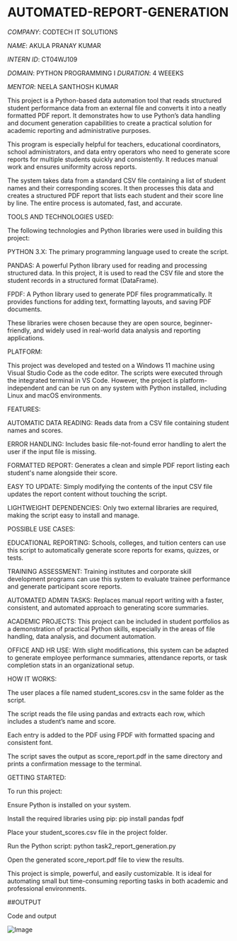 # AUTOMATED-REPORT-GENERATION

*COMPANY*: CODTECH IT SOLUTIONS 

*NAME*: AKULA PRANAY KUMAR

*INTERN ID*: CT04WJ109 

*DOMAIN*: PYTHON PROGRAMMING 
I 
*DURATION*: 4 WEEEKS 

*MENTOR*: NEELA SANTHOSH KUMAR


This project is a Python-based data automation tool that reads structured student performance data from an external file and converts it into a neatly formatted PDF report. It demonstrates how to use Python’s data handling and document generation capabilities to create a practical solution for academic reporting and administrative purposes.

This program is especially helpful for teachers, educational coordinators, school administrators, and data entry operators who need to generate score reports for multiple students quickly and consistently. It reduces manual work and ensures uniformity across reports.

The system takes data from a standard CSV file containing a list of student names and their corresponding scores. It then processes this data and creates a structured PDF report that lists each student and their score line by line. The entire process is automated, fast, and accurate.


TOOLS AND TECHNOLOGIES USED:

The following technologies and Python libraries were used in building this project:

PYTHON 3.X: The primary programming language used to create the script.

PANDAS: A powerful Python library used for reading and processing structured data. In this project, it is used to read the CSV file and store the student records in a structured format (DataFrame).

FPDF: A Python library used to generate PDF files programmatically. It provides functions for adding text, formatting layouts, and saving PDF documents.

These libraries were chosen because they are open source, beginner-friendly, and widely used in real-world data analysis and reporting applications.


PLATFORM:

This project was developed and tested on a Windows 11 machine using Visual Studio Code as the code editor. The scripts were executed through the integrated terminal in VS Code. However, the project is platform-independent and can be run on any system with Python installed, including Linux and macOS environments.


FEATURES:

AUTOMATIC DATA READING: Reads data from a CSV file containing student names and scores.

ERROR HANDLING: Includes basic file-not-found error handling to alert the user if the input file is missing.

FORMATTED REPORT: Generates a clean and simple PDF report listing each student's name alongside their score.

EASY TO UPDATE: Simply modifying the contents of the input CSV file updates the report content without touching the script.

LIGHTWEIGHT DEPENDENCIES: Only two external libraries are required, making the script easy to install and manage.


POSSIBLE USE CASES:

EDUCATIONAL REPORTING:
Schools, colleges, and tuition centers can use this script to automatically generate score reports for exams, quizzes, or tests.

TRAINING ASSESSMENT:
Training institutes and corporate skill development programs can use this system to evaluate trainee performance and generate participant score reports.

AUTOMATED ADMIN TASKS:
Replaces manual report writing with a faster, consistent, and automated approach to generating score summaries.

ACADEMIC PROJECTS:
This project can be included in student portfolios as a demonstration of practical Python skills, especially in the areas of file handling, data analysis, and document automation.

OFFICE AND HR USE:
With slight modifications, this system can be adapted to generate employee performance summaries, attendance reports, or task completion stats in an organizational setup.


HOW IT WORKS:

The user places a file named student_scores.csv in the same folder as the script.

The script reads the file using pandas and extracts each row, which includes a student’s name and score.

Each entry is added to the PDF using FPDF with formatted spacing and consistent font.

The script saves the output as score_report.pdf in the same directory and prints a confirmation message to the terminal.


GETTING STARTED:

To run this project:

Ensure Python is installed on your system.

Install the required libraries using pip: pip install pandas fpdf

Place your student_scores.csv file in the project folder.

Run the Python script: python task2_report_generation.py

Open the generated score_report.pdf file to view the results.


This project is simple, powerful, and easily customizable. It is ideal for automating small but time-consuming reporting tasks in both academic and professional environments.

##OUTPUT

Code and output

![Image](https://github.com/user-attachments/assets/91713844-138e-489c-80ca-9c471447cab3)

